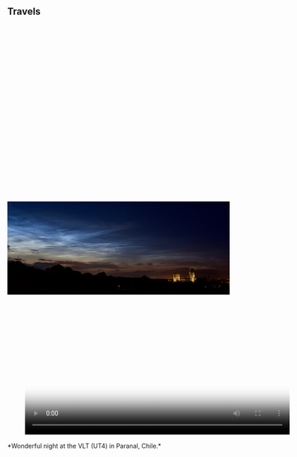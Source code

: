 ## Travels
<!DOCTYPE html>
<html lang="zh">
<head>
    <meta charset="UTF-8">
    <meta name="viewport" content="width=device-width, initial-scale=1.0">
    <title>GitHub Pages 上的 Leaflet 地图</title>
    <!-- 引入 Leaflet CSS 文件 -->
    <link rel="stylesheet" href="https://unpkg.com/leaflet@1.9.4/dist/leaflet.css"
     integrity="sha256-p4NxAoJBhIIN+hmNHrzRCf9tD/miZyoHS5obTRR9BMY=" crossorigin=""/>
    <style>
        /* 设置地图的高度 */
        #map { 
            height: 400px; 
            width: 100%; 
        }
    </style>
</head>
<body>
    <!-- 地图容器 -->
    <div id="map"></div>
    <!-- 引入 Leaflet JS 文件 -->
    <script src="https://unpkg.com/leaflet@1.9.4/dist/leaflet.js"
     integrity="sha256-20nQCchB9co0qIjJZRGuk2/Z9VM+kNiyxNV1lvTlZBo=" crossorigin=""></script>
    <script>
        // 初始化地图，设置视角为伦敦中心
        var map = L.map('map').setView([51.505, -0.09], 13);
        // 添加 OpenStreetMap 瓦片层
        L.tileLayer('https://tile.openstreetmap.org/{z}/{x}/{y}.png', {
            maxZoom: 19,
            attribution: '&copy; <a href="http://www.openstreetmap.org/copyright">OpenStreetMap</a>'
        }).addTo(map);
        // 添加一个标记
        var marker = L.marker([51.5, -0.09]).addTo(map);
        // 为标记添加弹窗
        marker.bindPopup("<b>你好，世界！</b><br>这是一个弹窗。");
    </script>
    
</body>
</html>

<div class="gallery" id="gallery-1">
  <a href="Durham_clouds.jpg" data-lightbox="mygallery" data-title="Noctilucent clouds over the Durham Cathedral"><img src="Durham_clouds.jpg" alt="Noctilucent clouds" width="1200"></a>
<!-- blank line -->
<figure class="video_container">
  <video controls="true" width="600" allowfullscreen="true" poster="path/to/poster_image.png">
    <source src="0501night_UT4_1080p.mov" type="video/mp4">
  </video>
</figure>
*Wonderful night at the VLT (UT4) in Paranal, Chile.*